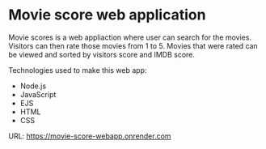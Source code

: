 # Movie score web application

Movie scores is a web appliaction where user can search for the movies. Visitors can then rate those movies from 1 to 5. Movies that were rated can be viewed and sorted by visitors score and IMDB score.

Technologies used to make this web app:
- Node.js
- JavaScript
- EJS
- HTML
- CSS

URL: https://movie-score-webapp.onrender.com
